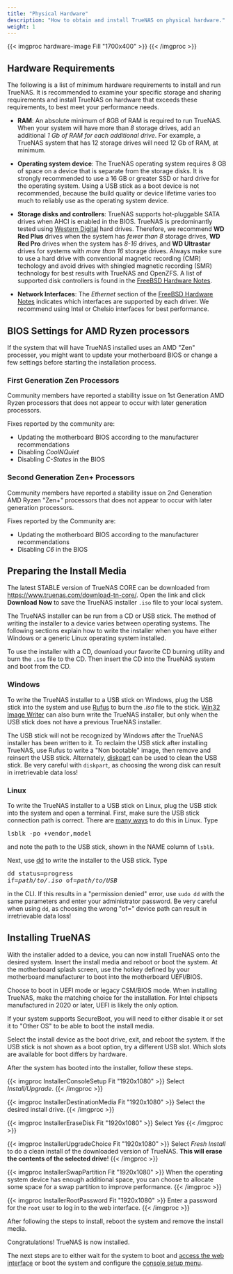 ```yaml
---
title: "Physical Hardware"
description: "How to obtain and install TrueNAS on physical hardware."
weight: 1
---
```


{{< imgproc hardware-image Fill "1700x400" >}}
{{< /imgproc >}}

## Hardware Requirements

The following is a list of minimum hardware requirements to install and run TrueNAS.
It is recommended to examine your specific storage and sharing requirements and install TrueNAS on hardware that exceeds these requirements, to best meet your performance needs.

* **RAM**: An absolute minimum of 8GB of RAM is required to run TrueNAS.
  When your system will have more than *8* storage drives, add an additional *1 Gb of RAM for each additional drive*.
  For example, a TrueNAS system that has 12 storage drives will need 12 Gb of RAM, at minimum.

* **Operating system device**: The TrueNAS operating system requires 8 GB of space on a device that is separate from the storage disks.
  It is strongly recommended to use a 16 GB or greater SSD or hard drive for the operating system.
  Using a USB stick as a boot device is not recommended, because the build quality or device lifetime varies too much to reliably use as the operating system device.

* **Storage disks and controllers**: TrueNAS supports hot-pluggable SATA drives when AHCI is enabled in the BIOS.
  TrueNAS is predominantly tested using [Western Digital](https://www.westerndigital.com/products/internal-drives#enterprise) hard drives.
  Therefore, we recommend **WD Red Plus** drives when the system has *fewer than 8* storage drives, **WD Red Pro** drives when the system has *8-16* drives, and **WD Ultrastar** drives for systems with *more than 16* storage drives.
  Always make sure to use a hard drive with conventional magnetic recording (CMR) techology and avoid drives with shingled magnetic recording (SMR) technology for best results with TrueNAS and OpenZFS. 
  A list of supported disk controllers is found in the [FreeBSD Hardware Notes](https://www.freebsd.org/releases/12.1R/hardware.html#support).
* **Network Interfaces**: The *Ethernet* section of the [FreeBSD Hardware Notes](https://www.freebsd.org/releases/12.1R/hardware.html#support) indicates which interfaces are supported by each driver.
  We recommend using Intel or Chelsio interfaces for best performance.

## BIOS Settings for AMD Ryzen processors

If the system that will have TrueNAS installed uses an AMD "Zen" processer, you might want to update your motherboard BIOS or change a few settings before starting the installation process.

### First Generation Zen Processors

Community members have reported a stability issue on 1st Generation AMD Ryzen processors that does not appear to occur with later generation processors.

Fixes reported by the community are:
 + Updating the motherboard BIOS according to the manufacturer recommendations
 + Disabling *CoolNQuiet*
 + Disabling *C-States* in the BIOS

### Second Generation Zen+ Processors

Community members have reported a stability issue on 2nd Generation AMD Ryzen "Zen+" processors that does not appear to occur with later generation processors.

Fixes reported by the Community are:
 + Updating the motherboard BIOS according to the manufacturer recommendations
 + Disabling *C6* in the BIOS

## Preparing the Install Media

The latest STABLE version of TrueNAS CORE can be downloaded from https://www.truenas.com/download-tn-core/.
Open the link and click **Download Now** to save the TrueNAS installer `.iso` file to your local system.

The TrueNAS installer can be run from a CD or USB stick.
The method of writing the installer to a device varies between operating systems.
The following sections explain how to write the installer when you have either Windows or a generic Linux operating system installed.

To use the installer with a CD, download your favorite CD burning utility and burn the `.iso` file to the CD.
Then insert the CD into the TrueNAS system and boot from the CD.

### Windows

To write the TrueNAS installer to a USB stick on Windows, plug the USB stick into the system and use [Rufus](http://rufus.akeo.ie/) to burn the *.iso* file to the stick.
[Win32 Image Writer](https://launchpad.net/win32-image-writer/) can also burn write the TrueNAS installer, but only when the USB stick does not have a previous TrueNAS installer.

The USB stick will not be recognized by Windows after the TrueNAS installer has been written to it.
To reclaim the USB stick after installing TrueNAS, use Rufus to write a "Non bootable" image, then remove and reinsert the USB stick.
Alternately, [diskpart](https://docs.microsoft.com/en-us/windows-server/administration/windows-commands/diskpart) can be used to clean the USB stick.
Be very careful with `diskpart`, as choosing the wrong disk can result in irretrievable data loss!

### Linux

To write the TrueNAS installer to a USB stick on Linux, plug the USB stick into the system and open a terminal.
First, make sure the USB stick connection path is correct.
There are [many ways](https://www.tecmint.com/find-usb-device-name-in-linux/ "Find USB Device") to do this in Linux.
Type <pre>lsblk -po +vendor,model</pre> and note the path to the USB stick, shown in the NAME column of `lsblk`.

Next, use [dd](https://en.wikipedia.org/wiki/Dd_(Unix)) to write the installer to the USB stick.
Type <pre>dd status=progress if=<i>path/to/.iso</i> of=<i>path/to/USB</i></pre> in the CLI.
If this results in a "permission denied" error, use `sudo dd` with the same parameters and enter your administrator password.
Be very careful when using `dd`, as choosing the wrong "of=" device path can result in irretrievable data loss!

## Installing TrueNAS

With the installer added to a device, you can now install TrueNAS onto the desired system.
Insert the install media and reboot or boot the system.
At the motherboard splash screen, use the hotkey defined by your motherboard manufacturer to boot into the motherboard UEFI/BIOS.

Choose to boot in UEFI mode or legacy CSM/BIOS mode.
When installing TrueNAS, make the matching choice for the installation.
For Intel chipsets manufactured in 2020 or later, UEFI is likely the only option.

If your system supports SecureBoot, you will need to either disable it or set it to "Other OS" to be able to boot the install media.

Select the install device as the boot drive, exit, and reboot the system.
If the USB stick is not shown as a boot option, try a different USB slot.
Which slots are available for boot differs by hardware.

After the system has booted into the installer, follow these steps.

{{< imgproc InstallerConsoleSetup Fit "1920x1080" >}}
Select <i>Install/Upgrade</i>.
{{< /imgproc >}}

{{< imgproc InstallerDestinationMedia Fit "1920x1080" >}}
Select the desired install drive.
{{< /imgproc >}}

{{< imgproc InstallerEraseDisk Fit "1920x1080" >}}
Select <i>Yes</i>
{{< /imgproc >}}

{{< imgproc InstallerUpgradeChoice Fit "1920x1080" >}}
Select <i>Fresh Install</i> to do a clean install of the downloaded version of TrueNAS.
<b>This will erase the contents of the selected drive</b>!
{{< /imgproc >}}

{{< imgproc InstallerSwapPartition Fit "1920x1080" >}}
When the operating system device has enough additional space, you can choose to allocate some space for a swap partition to improve performance.
{{< /imgproc >}}

{{< imgproc InstallerRootPassword Fit "1920x1080" >}}
Enter a password for the <code>root</code> user to log in to the web interface.
{{< /imgproc >}}

After following the steps to install, reboot the system and remove the install media.

Congratulations!
TrueNAS is now installed.

The next steps are to either wait for the system to boot and [access the web interface](/hub/initial-setup/login/) or boot the system and configure the [console setup menu](/hub/initial-setup/cli-menu/).
